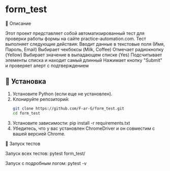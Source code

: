 # form_test


📌 Описание

Этот проект представляет собой автоматизированный тест для проверки работы формы на сайте practice-automation.com. Тест выполняет следующие действия:
 Вводит данные в текстовые поля (Имя, Пароль, Email)
 Выбирает чекбоксы (Milk, Coffee)
 Отмечает радиокнопку (Yellow)
 Выбирает значение в выпадающем списке (Yes)
 Подсчитывает элементы списка и находит самый длинный
 Нажимает кнопку "Submit" и проверяет алерт с подтверждением

## 📌 Установка

1. Установите Python (если еще не установлен).
2. Клонируйте репозиторий:
   ```sh
   git clone https://github.com/F-ar-G/form_test.git
   cd form_test
3. Установите зависимости:
   pip install -r requirements.txt
4. Убедитесь, что у вас установлен ChromeDriver и он совместим с вашей версией Chrome.

📌 Запуск тестов

Запуск всех тестов:
   pytest form_test/

Запуск с подробным логом:
   pytest -v


